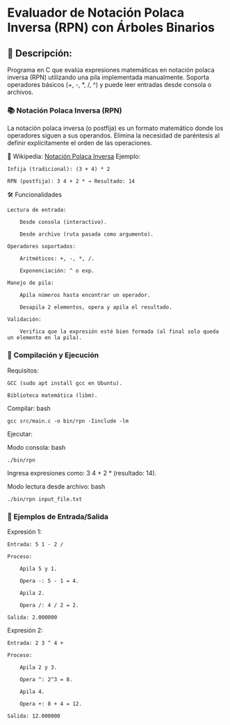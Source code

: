 # Evaluador de Notación Polaca Inversa (RPN) con Árboles Binarios

## 📝 Descripción:
Programa en C que evalúa expresiones matemáticas en notación polaca inversa (RPN) utilizando una pila implementada manualmente. Soporta operadores básicos (+, -, *, /, ^) y puede leer entradas desde consola o archivos.


### 📚 Notación Polaca Inversa (RPN)

La notación polaca inversa (o postfija) es un formato matemático donde los operadores siguen a sus operandos. Elimina la necesidad de paréntesis al definir explícitamente el orden de las operaciones.

🔗 Wikipedia: [Notación Polaca Inversa](https://es.wikipedia.org/wiki/Notaci%C3%B3n_polaca_inversa)
Ejemplo:

    Infija (tradicional): (3 + 4) * 2

    RPN (postfija): 3 4 + 2 * → Resultado: 14

🛠️ Funcionalidades

    Lectura de entrada:

        Desde consola (interactivo).

        Desde archivo (ruta pasada como argumento).

    Operadores soportados:

        Aritméticos: +, -, *, /.

        Exponenciación: ^ o exp.

    Manejo de pila:

        Apila números hasta encontrar un operador.

        Desapila 2 elementos, opera y apila el resultado.

    Validación:

        Verifica que la expresión esté bien formada (al final solo queda un elemento en la pila).



### 🚀 Compilación y Ejecución
Requisitos:

    GCC (sudo apt install gcc en Ubuntu).

    Biblioteca matemática (libm).

Compilar:
bash

    gcc src/main.c -o bin/rpn -Iinclude -lm

Ejecutar:

Modo consola:
bash

    ./bin/rpn

Ingresa expresiones como: 3 4 + 2 * (resultado: 14).

Modo lectura desde archivo:
bash

    ./bin/rpn input_file.txt

### 📝 Ejemplos de Entrada/Salida
Expresión 1:

    Entrada: 5 1 - 2 /

    Proceso:

        Apila 5 y 1.

        Opera -: 5 - 1 = 4.

        Apila 2.

        Opera /: 4 / 2 = 2.

    Salida: 2.000000

Expresión 2:

    Entrada: 2 3 ^ 4 +

    Proceso:

        Apila 2 y 3.

        Opera ^: 2^3 = 8.

        Apila 4.

        Opera +: 8 + 4 = 12.

    Salida: 12.000000

